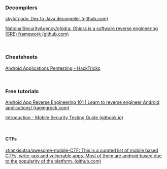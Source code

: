 ### Decompilers
[skylot/jadx: Dex to Java decompiler (github.com)](https://github.com/skylot/jadx)

[NationalSecurityAgency/ghidra: Ghidra is a software reverse engineering (SRE) framework (github.com)](https://github.com/NationalSecurityAgency/ghidra)

<br>

### Cheatsheets
[Android Applications Pentesting - HackTricks](https://book.hacktricks.xyz/mobile-apps-pentesting/android-app-pentesting)

<br>

### Free tutorials
[Android App Reverse Engineering 101 | Learn to reverse engineer Android applications! (ragingrock.com)](https://ragingrock.com/AndroidAppRE/app_fundamentals.html)

[Introduction - Mobile Security Testing Guide (gitbook.io)](https://mobile-security.gitbook.io/mobile-security-testing-guide/)

<br>

#### CTFs
[xtiankisutsa/awesome-mobile-CTF: This is a curated list of mobile based CTFs, write-ups and vulnerable apps. Most of them are android based due to the popularity of the platform. (github.com)](https://github.com/xtiankisutsa/awesome-mobile-CTF)


